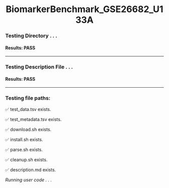 <h1><center>BiomarkerBenchmark_GSE26682_U133A</center></h1>

### Testing Directory . . .

#### Results: PASS
---
### Testing Description File . . .

#### Results: PASS
---
### Testing file paths:

&#9989;	test_data.tsv exists.

&#9989;	test_metadata.tsv exists.

&#9989;	download.sh exists.

&#9989;	install.sh exists.

&#9989;	parse.sh exists.

&#9989;	cleanup.sh exists.

&#9989;	description.md exists.

*Running user code . . .*

